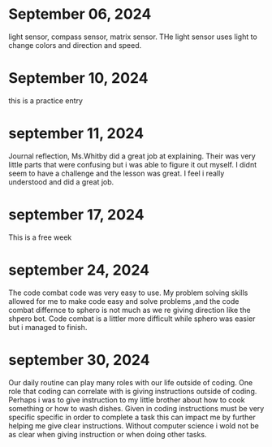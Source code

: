 # September 06, 2024
light sensor, compass sensor, matrix sensor. THe light sensor uses light to change colors and direction and speed.
# September 10, 2024 
this is a practice entry
# september 11, 2024 
Journal reflection, Ms.Whitby did a great job at explaining. Their was very little parts that were confusing but i was able to figure it out myself. I didnt seem to have a challenge and the lesson was great. I feel i really understood and did a great job.
# september 17, 2024 
This is a free week
# september 24, 2024 
The code combat code was very easy to use. My problem solving skills allowed for me to make code easy and solve problems ,and the code combat differnce to sphero is not much as we re giving direction like the shpero bot. Code combat is a littler more difficult while sphero was easier but i managed to finish.
# september 30, 2024
Our daily routine can play many roles with our life outside of coding. One role that coding can correlate with is giving instructions outside of coding. Perhaps i was to give instruction to my little brother about how to cook something or how to wash dishes. Given in coding instructions must be very specific specific in order to complete a task this can impact me by further helping me give clear instructions. Without computer science i wold not be as clear when giving instruction or when doing other tasks.
